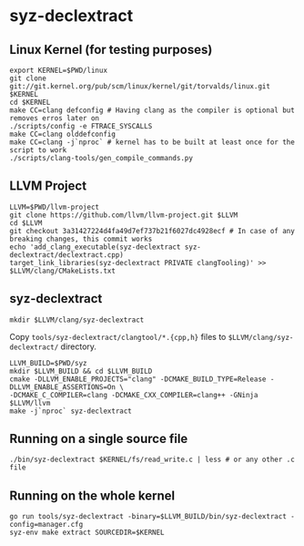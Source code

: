 # syz-declextract

## Linux Kernel (for testing purposes)
```
export KERNEL=$PWD/linux
git clone git://git.kernel.org/pub/scm/linux/kernel/git/torvalds/linux.git $KERNEL
cd $KERNEL
make CC=clang defconfig # Having clang as the compiler is optional but removes erros later on
./scripts/config -e FTRACE_SYSCALLS
make CC=clang olddefconfig
make CC=clang -j`nproc` # kernel has to be built at least once for the script to work
./scripts/clang-tools/gen_compile_commands.py
```

## LLVM Project
```
LLVM=$PWD/llvm-project
git clone https://github.com/llvm/llvm-project.git $LLVM
cd $LLVM
git checkout 3a31427224d4fa49d7ef737b21f6027dc4928ecf # In case of any breaking changes, this commit works
echo 'add_clang_executable(syz-declextract syz-declextract/declextract.cpp)
target_link_libraries(syz-declextract PRIVATE clangTooling)' >> $LLVM/clang/CMakeLists.txt
```

## syz-declextract
```
mkdir $LLVM/clang/syz-declextract
```
Copy `tools/syz-declextract/clangtool/*.{cpp,h}` files to `$LLVM/clang/syz-declextract/` directory.
```
LLVM_BUILD=$PWD/syz
mkdir $LLVM_BUILD && cd $LLVM_BUILD
cmake -DLLVM_ENABLE_PROJECTS="clang" -DCMAKE_BUILD_TYPE=Release -DLLVM_ENABLE_ASSERTIONS=On \
-DCMAKE_C_COMPILER=clang -DCMAKE_CXX_COMPILER=clang++ -GNinja $LLVM/llvm
make -j`nproc` syz-declextract
```

## Running on a single source file
```
./bin/syz-declextract $KERNEL/fs/read_write.c | less # or any other .c file
```

## Running on the whole kernel
```
go run tools/syz-declextract -binary=$LLVM_BUILD/bin/syz-declextract -config=manager.cfg
syz-env make extract SOURCEDIR=$KERNEL
```

